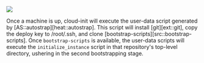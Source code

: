 ![](figures/overview-bootstrap1.svg)

Once a machine is up, cloud-init will execute the user-data script generated by
[AS::autostrap][heat::autostrap]. This
script will install [git][ext::git], copy the deploy key to /root/.ssh, and clone
[bootstrap-scripts][src::bootstrap-scripts]. Once
`bootstrap-scripts` is available, the user-data scripts will execute the
`initialize_instance` script in that repository's top-level directory, ushering
in the second bootstrapping stage.
